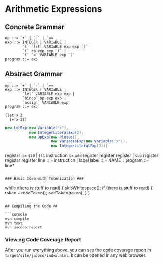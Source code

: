 # Arithmetic Expressions #

## Concrete Grammar ##

```
op ::= `+` | `-` | `==`
exp ::= INTEGER | VARIABLE |
        `(` `let` VARIABLE exp exp `)` |
        `(` op exp exp `)` |
        `(` `=` VARIABLE exp `)`
program ::= exp
```

## Abstract Grammar ##

```
op ::= `+` | `-` | `==`
exp ::= INTEGER | VARIABLE |
        `let` VARIABLE exp exp |
        `binop` op exp exp |
        `assign` VARIABLE exp
program ::= exp
```

```
(let x 2
  (+ x 3))
```

```java
new LetExp(new Variable("x"),
           new IntegerLiteralExp(2),
           new OpExp(new PlusOp(),
                     new VariableExp(new Variable("x")),
                     new IntegerLiteralExp(3)))
```

register ::= `$t0` | `$t1`
instruction ::= `add` register register register |
                `sub` register register register
line :: = instruction | label
label :: = NAME `:`
program ::= line*
```

### Basic Idea with Tokenization ###

```
while (there is stuff to read) {
  skipWhitespace();
  if (there is stuff to read) {
    token = readToken();
    addToken(token);
  }
}
```

## Compiling the Code ##

```console
mvn compile
mvn test
mvn jacoco:report
```

### Viewing Code Coverage Report ###

After you run everything above, you can see the code coverage report in `target/site/jacoco/index.html`.
It can be opened in any web browser.
